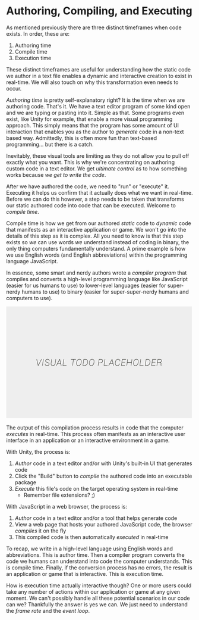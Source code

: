 # Authoring, Compiling, and Executing

As mentioned previously there are three distinct timeframes when code exists. In order, these are:
1. Authoring time
2. Compile time
3. Execution time

These distinct timeframes are useful for understanding how the static code we author in a text file enables a dynamic and interactive creation to exist in real-time. We will also touch on why this transformation even needs to occur.

*Authoring time* is pretty self-explanatory right? It is the time when we are authoring code. That's it. We have a text editor program of some kind open and we are typing or pasting into it. Simple as that. Some programs even exist, like Unity for example, that enable a more visual programming approach. This simply means that the program has some amount of UI interaction that enables you as the author to *generate* code in a non-text based way. Admittedly, this is often more fun than text-based programming... but there is a catch.

Inevitably, these visual tools are limiting as they do not allow you to pull off exactly what you want. This is why we're concentrating on authoring custom code in a text editor. We get *ultimate control* as to how something works because *we get to write the code*.

After we have authored the code, we need to "run" or "execute" it. Executing it helps us confirm that it actually does what we want in real-time. Before we can do this however, a step needs to be taken that transforms our static authored code into code that can be executed. Welcome to *compile time*.

Compile time is how we get from our authored *static* code to *dynamic* code that manifests as an interactive application or game. We won't go into the details of this step as it is complex. All you need to know is that this step exists so *we* can use words *we* understand instead of coding in binary, the only thing computers fundamentally understand. A prime example is how we use English words (and English abbreviations) within the programming language JavaScript.

In essence, some smart and nerdy authors wrote a *compiler program* that compiles and converts a high-level programming language like JavaScript (easier for us humans to use) to lower-level languages (easier for super-nerdy humans to use) to binary (easier for super-super-nerdy humans and computers to use).

![alt text](../assets/img/visual-todo-placeholder.jpg "Author > Compile > Run")

The output of this compilation process results in code that the computer *executes* in real-time. This process often manifests as an interactive user interface in an application or an interactive environment in a game.

With Unity, the process is:
1. *Author* code in a text editor and/or with Unity's built-in UI that generates code
2. Click the "Build" button to *compile* the authored code into an executable package
3. *Execute* this file's code on the target operating system in real-time
    - Remember file extensions? ;)

With JavaScript in a web browser, the process is:
1. *Author* code in a text editor and/or a tool that helps generate code
2. View a web page that hosts your authored JavaScript code, the browser *compiles* it on the fly
3. This compiled code is then automatically *executed* in real-time 

To recap, we write in a high-level language using English words and abbreviations. This is author time. Then a compiler program converts the code we humans can understand into code the computer understands. This is compile time. Finally, if the conversion process has no errors, the result is an application or game that is interactive. This is execution time.

How is execution time actually interactive though? One or more users could take any number of actions within our application or game at any given moment. We can't possibly handle all these potential scenarios in our code can we? Thankfully the answer is yes we can. We just need to understand the *frame rate* and the *event loop*.

